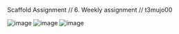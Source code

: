Scaffold Assignment // 6. Weekly assignment // t3mujo00

![image](https://github.com/user-attachments/assets/aadaa36b-3f26-4101-b700-31039ba55308)
![image](https://github.com/user-attachments/assets/a50f5528-5190-4188-9291-0e832c8a4c13)
![image](https://github.com/user-attachments/assets/aa3de933-d80b-482e-be98-e2cfbb0d1b28)
